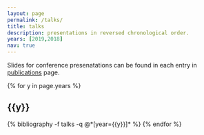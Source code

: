 ```yaml
---
layout: page
permalink: /talks/
title: talks
description: presentations in reversed chronological order.
years: [2019,2018]
nav: true
---
```


Slides for conference presenatations can be found in each entry in [publications]({{site.baseurl}}/publications/) page.

<div class="publications">

{% for y in page.years %}
  <h2 class="year">{{y}}</h2>
  {% bibliography -f talks -q @*[year={{y}}]* %}
{% endfor %}

</div>
